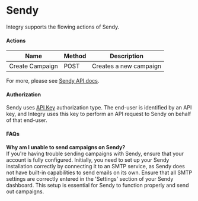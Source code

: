 # Sendy

Integry supports the flowing actions of Sendy.

#### Actions <a href="#h_01hr56vpze824xf8dyw4e604x7" id="h_01hr56vpze824xf8dyw4e604x7"></a>

| **Name**        | **Method** | **Description**        |
| --------------- | ---------- | ---------------------- |
| Create Campaign | POST       | Creates a new campaign |

For more, please see [Sendy API docs](https://sendy.co/api).

#### Authorization <a href="#h_01hr556ap450c8s3d5hf8vc37f" id="h_01hr556ap450c8s3d5hf8vc37f"></a>

Sendy uses [API Key](https://support.integry.io/hc/en-us/articles/11112617800985-Authentication-Types-Supported-in-Integry) authorization type. The end-user is identified by an API key, and Integry uses this key to perform an API request to Sendy on behalf of that end-user.

&#x20;

#### FAQs <a href="#id-01hw60a621etfhwyaqdtv9jkj2" id="id-01hw60a621etfhwyaqdtv9jkj2"></a>

**Why am I unable to send campaigns on Sendy?**\
If you're having trouble sending campaigns with Sendy, ensure that your account is fully configured. Initially, you need to set up your Sendy installation correctly by connecting it to an SMTP service, as Sendy does not have built-in capabilities to send emails on its own. Ensure that all SMTP settings are correctly entered in the 'Settings' section of your Sendy dashboard. This setup is essential for Sendy to function properly and send out campaigns.
